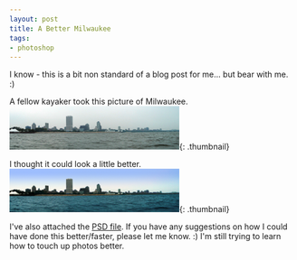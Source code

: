 ```yaml
---
layout: post
title: A Better Milwaukee
tags:
- photoshop
---
```


I know - this is a bit non standard of a blog post for me... but bear with me. :)

A fellow kayaker took this picture of Milwaukee.
[![](/uploads/2010/before-300x77.png)](/uploads/2010/before.png){: .thumbnail}

I thought it could look a little better.
[![](/uploads/2010/after-300x77.png)](/uploads/2010/after.png){: .thumbnail}

I've also attached the [PSD file](/uploads/2010/mkepsd.psd).  If you have any suggestions on how I could have done this better/faster, please let me know. :)  I'm still trying to learn how to touch up photos better.
